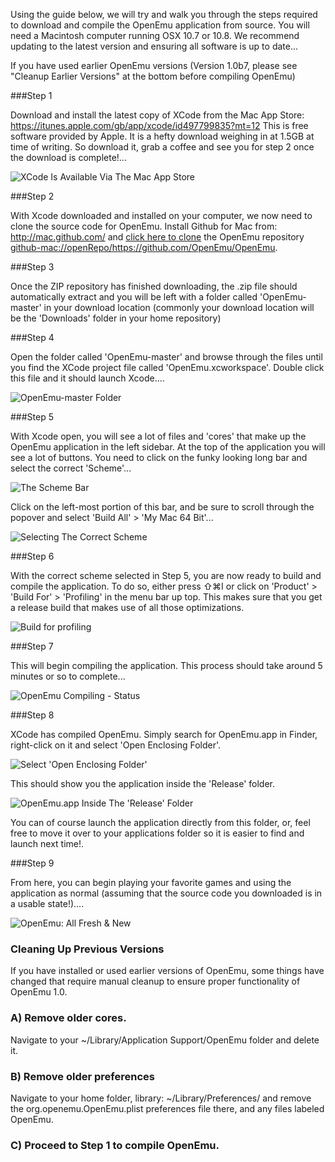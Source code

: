 Using the guide below, we will try and walk you through the steps required to download and compile the OpenEmu application from source. You will need a Macintosh computer running OSX 10.7 or 10.8. We recommend updating to the latest version and ensuring all software is up to date...

If you have used earlier OpenEmu versions (Version 1.0b7, please see "Cleanup Earlier Versions" at the bottom before compiling OpenEmu)

###Step 1

Download and install the latest copy of XCode from the Mac App Store: <https://itunes.apple.com/gb/app/xcode/id497799835?mt=12> This is free software provided by Apple. It is a hefty download weighing in at 1.5GB at time of writing. So download it, grab a coffee and see you for step 2 once the download is complete!... 

![XCode Is Available Via The Mac App Store](http://f.cl.ly/items/0Q3u3G2N351Z120t0823/0.jpg)

###Step 2

With Xcode downloaded and installed on your computer, we now need to clone the source code for OpenEmu. Install Github for Mac from: <http://mac.github.com/> and [click here to clone](github-mac://openRepo/https://github.com/OpenEmu/OpenEmu) the OpenEmu repository <github-mac://openRepo/https://github.com/OpenEmu/OpenEmu>. 

###Step 3

Once the ZIP repository has finished downloading, the .zip file should automatically extract and you will be left with a folder called 'OpenEmu-master' in your download location (commonly your download location will be the 'Downloads' folder in your home repository)

###Step 4

Open the folder called 'OpenEmu-master' and browse through the files until you find the XCode project file called 'OpenEmu.xcworkspace'. Double click this file and it should launch Xcode....

![OpenEmu-master Folder](http://f.cl.ly/items/202V3S0R1c1o0x0s1V3z/3.png)

###Step 5

With Xcode open, you will see a lot of files and 'cores' that make up the OpenEmu application in the left sidebar. At the top of the application you will see a lot of buttons. You need to click on the funky looking long bar and select the correct 'Scheme'...

![The Scheme Bar](http://f.cl.ly/items/1O0f2P1m0u1P2w450d0W/4.png)

Click on the left-most portion of this bar, and be sure to scroll through the popover and select 'Build All' > 'My Mac 64 Bit'...

![Selecting The Correct Scheme](http://f.cl.ly/items/0y400G2o3B0q30311Q0J/5.png)

###Step 6

With the correct scheme selected in Step 5, you are now ready to build and compile the application. To do so, either press ⇧⌘I or click on 'Product' > 'Build For' > 'Profiling' in the menu bar up top. This makes sure that you get a release build that makes use of all those optimizations.

![Build for profiling](http://f.cl.ly/items/1Z3G1G3X3E332Q0f0Q3T/profiling.png)

###Step 7

This will begin compiling the application. This process should take around 5 minutes or so to complete...

![OpenEmu Compiling - Status](http://f.cl.ly/items/1g060b2B3t2N2b2U0W02/6.png)

###Step 8

XCode has compiled OpenEmu. Simply search for OpenEmu.app in Finder, right-click on it and select 'Open Enclosing Folder'.

![Select 'Open Enclosing Folder'](http://f.cl.ly/items/30291R3k3h071q0x0G0q/Image%202013.03.04%2000:39:28.png)

This should show you the application inside the 'Release' folder.

![OpenEmu.app Inside The 'Release' Folder](http://f.cl.ly/items/2g180t0J0y150V0w1L1k/Image%202013.03.04%2000:30:22.png)

You can of course launch the application directly from this folder, or, feel free to move it over to your applications folder so it is easier to find and launch next time!.

###Step 9

From here, you can begin playing your favorite games and using the application as normal (assuming that the source code you downloaded is in a usable state!)....

![OpenEmu: All Fresh & New](http://f.cl.ly/items/220f2f270x270B3r1I3p/7.png)

### Cleaning Up Previous Versions

If you have installed or used earlier versions of OpenEmu, some things have changed that require manual cleanup to ensure proper functionality of OpenEmu 1.0.

### A) Remove older cores.

Navigate to your ~/Library/Application Support/OpenEmu folder and delete it.

### B) Remove older preferences

Navigate to your home folder, library: ~/Library/Preferences/ and remove the org.openemu.OpenEmu.plist preferences file there, and any files labeled OpenEmu.

### C) Proceed to Step 1 to compile OpenEmu.